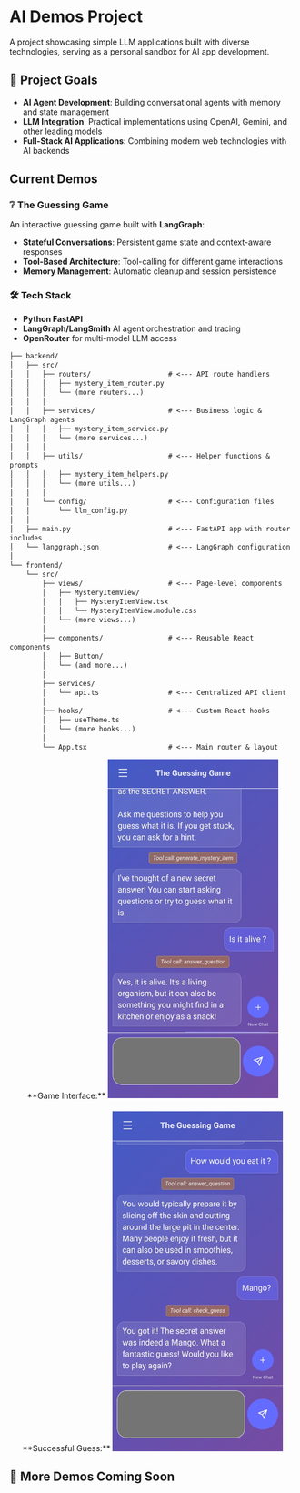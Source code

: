 # AI Demos Project

A project showcasing simple LLM applications built with diverse technologies, serving as a personal sandbox for AI app development.

## 🎯 Project Goals

- **AI Agent Development**: Building conversational agents with memory and state management
- **LLM Integration**: Practical implementations using OpenAI, Gemini, and other leading models
- **Full-Stack AI Applications**: Combining modern web technologies with AI backends

## Current Demos

### ❔ The Guessing Game

An interactive guessing game built with **LangGraph**:

- **Stateful Conversations**: Persistent game state and context-aware responses
- **Tool-Based Architecture**: Tool-calling for different game interactions
- **Memory Management**: Automatic cleanup and session persistence

### 🛠️ Tech Stack

- **Python FastAPI**
- **LangGraph/LangSmith** AI agent orchestration and tracing
- **OpenRouter** for multi-model LLM access

```
├── backend/
│   ├── src/
│   │   ├── routers/                   # <--- API route handlers
│   │   │   ├── mystery_item_router.py
│   │   │   └── (more routers...)
│   │   │
│   │   ├── services/                  # <--- Business logic & LangGraph agents
│   │   │   ├── mystery_item_service.py
│   │   │   └── (more services...)
│   │   │
│   │   ├── utils/                     # <--- Helper functions & prompts
│   │   │   ├── mystery_item_helpers.py
│   │   │   └── (more utils...)
│   │   │
│   │   └── config/                    # <--- Configuration files
│   │       └── llm_config.py
│   │
│   ├── main.py                        # <--- FastAPI app with router includes
│   └── langgraph.json                 # <--- LangGraph configuration
│
└── frontend/
    └── src/
        ├── views/                     # <--- Page-level components
        │   ├── MysteryItemView/
        │   │   ├── MysteryItemView.tsx
        │   │   └── MysteryItemView.module.css
        │   └── (more views...)
        │
        ├── components/                # <--- Reusable React components
        │   ├── Button/
        │   └── (and more...)
        │
        ├── services/
        │   └── api.ts                 # <--- Centralized API client
        │
        ├── hooks/                     # <--- Custom React hooks
        │   ├── useTheme.ts
        │   └── (more hooks...)
        │
        └── App.tsx                    # <--- Main router & layout
```

<div style="display: flex; flex-wrap: wrap; justify-content: center; gap: 20px;">
    <div style="text-align: center;">
        **Game Interface:**
        <img src="./docs/media/guessingGameScreenshot1.jpg" width="300" alt="Screenshot of the guessing game interface">
    </div>
    <div style="text-align: center;">
        **Successful Guess:**
        <img src="./docs/media/guessingGameScreenshot2.jpg" width="300" alt="Screenshot of a successful guess in the guessing game">
    </div>
</div>

## 🔮 More Demos Coming Soon
